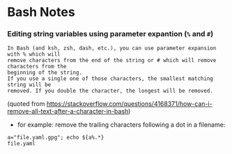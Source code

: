 # Bash Notes

### Editing string variables using parameter expantion (`%` and `#`)

```
In Bash (and ksh, zsh, dash, etc.), you can use parameter expansion with % which will
remove characters from the end of the string or # which will remove characters from the
beginning of the string. 
If you use a single one of those characters, the smallest matching string will be
removed. If you double the character, the longest will be removed.
```

(quoted from https://stackoverflow.com/questions/4168371/how-can-i-remove-all-text-after-a-character-in-bash)

- for example: remove the trailing characters following a dot in a filename:

```
a="file.yaml.gpg"; echo ${a%.*}
file.yaml
```